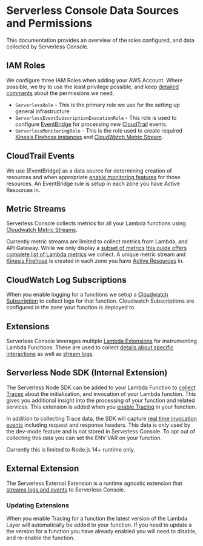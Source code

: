 <!--
title: Serverless Console Data Sources
menuText:   Serverless Console Data Sources
description:  Serverless Console Data Sources
menuOrder: 5
-->

#   Serverless Console Data Sources and Permissions
This documentation provides an overview of the roles configured, and data collected
by Serverless Console. 

## IAM Roles
We configure three IAM Roles when adding your AWS Account. Where possible, we try to 
use the least privilege possible, and keep [detailed comments](../../instrumentation/aws/iam-role-cfn-template.yaml) about the permissions we need.

* `ServerlessRole` - This is the primary role we use for the setting up general infrastructure
*  `ServerlessEventSubscriptionExecutionRole` - This role is used to configure [EventBridge](../glossary.md#EventBridge) for processing new [CloudTrail](../glossary.md#cloudtrail) events.
* `ServerlessMonitoringRole` - This is the role used to create required [Kinesis Firehose instances](../glossary.md#kinesis-firehose) and [CloudWatch Metric Stream](../glossary.md#cloudwatch-metric-stream).

## CloudTrail Events
We use [EventBridge] as a data source for determining creation of resources and when appropriate
[enable monitoring features](./enable-monitoring-features.md) for those resources. An EventBridge rule is setup in each zone you have Active Resources in. 

## Metric Streams
Serverless Console collects metrics for all your Lambda functions using
[Cloudwatch Metric Streams](https://aws.amazon.com/blogs/aws/cloudwatch-metric-streams-send-aws-metrics-to-partners-and-to-your-apps-in-real-time/). 

Currently metric streams are limited to collect metrics from Lambda, and API Gateway. While we only display a [subset of metrics](../product/metrics.md) [this guide offers complete list of Lambda metrics](https://docs.aws.amazon.com/lambda/latest/dg/monitoring-metrics.html) we collect. A unique metric stream and [Kinesis Firehose](../glossary.md#kinesis-firehose) is created in each zone you have [Active Resources](../glossary.md#active-resource) in. 

## CloudWatch Log Subscriptions
When you enable logging for a functions we setup a [Cloudwatch Subscription](https://docs.aws.amazon.com/AmazonCloudWatch/latest/logs/Subscriptions.html) to collect logs
for that function. Cloudwatch Subscriptions are configured in the zone your function is deployed to. 

## Extensions
Serverless Console leverages multiple [Lambda Extensions](../glossary.md#serverless-extension) for instrumenting Lambda Functions. These are used to collect [details about specific interactions](./enable-monitoring-features.md#enabling-traces) as well as [stream logs](./enable-monitoring-features.md#enabling-dev-mode).

## Serverless Node SDK (Internal Extension)
The Serverless Node SDK can be added to your Lambda Function to [collect Traces](./enable-monitoring-features.md#enabling-traces) about the initialization, and invocation of your Lambda function. This gives you additional insight into the processing of your function and related services. This extension is added when you [enable Tracing](./enable-monitoring-features.md#enabling-traces) in your function. 

In addition to collecting Trace data, the SDK will capture [real time invocation events](../product/logs.md#real-time-invocation-events) including request and response headers. This data is only used by the dev-mode feature and is not stored in Serverless Console. To opt out of collecting this data you can set the ENV VAR <details-needed> on your function. 

Currently this is limited to Node.js 14+ runtime only. 


## External Extension
The Serverless External Extension is a runtime agnostic extension that [streams logs and events](./enable-monitoring-features.md#enabling-dev-mode) to Serverless Console. 


### Updating Extensions
When you enable Tracing for a function the latest version of the Lambda Layer will automatically
be added to your function. If you need to update a the version for a function you have already enabled you will need to disable, and re-enable the function.     